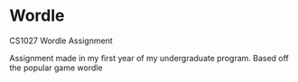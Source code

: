 # Wordle
CS1027 Wordle Assignment


Assignment made in my first year of my undergraduate program.
Based off the popular game wordle
